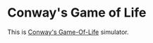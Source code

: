 # Conway's Game of Life

This is [Conway's Game-Of-Life](https://en.wikipedia.org/wiki/Conway%27s_Game_of_Life) simulator.

